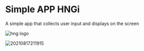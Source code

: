 # Simple APP HNGi 
A simple app that collects user input and displays on the screen

![hng logo](https://user-images.githubusercontent.com/58082611/130090741-c913c0ee-f1b4-4ec0-b89c-5bf11f4da7c1.png)


![20210817211915](https://user-images.githubusercontent.com/58082611/130084038-1df493df-8c21-4415-9454-3e8e9ef2228f.gif)

